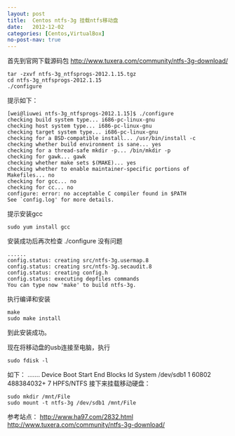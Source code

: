 ```yaml
---
layout: post
title:  Centos ntfs-3g 挂载ntfs移动盘
date:   2012-12-02
categories: [Centos,VirtualBox]
no-post-nav: true
---
```


首先到官网下载源码包
http://www.tuxera.com/community/ntfs-3g-download/

```
tar -zxvf ntfs-3g_ntfsprogs-2012.1.15.tgz
cd ntfs-3g_ntfsprogs-2012.1.15
./configure
```
提示如下：

```
[wei@liuwei ntfs-3g_ntfsprogs-2012.1.15]$ ./configure 
checking build system type... i686-pc-linux-gnu
checking host system type... i686-pc-linux-gnu
checking target system type... i686-pc-linux-gnu
checking for a BSD-compatible install... /usr/bin/install -c
checking whether build environment is sane... yes
checking for a thread-safe mkdir -p... /bin/mkdir -p
checking for gawk... gawk
checking whether make sets $(MAKE)... yes
checking whether to enable maintainer-specific portions of Makefiles... no
checking for gcc... no
checking for cc... no
configure: error: no acceptable C compiler found in $PATH
See `config.log' for more details.
```

提示安装gcc

```
sudo yum install gcc
```

安装成功后再次检查 ./configure 没有问题

```
......
config.status: creating src/ntfs-3g.usermap.8
config.status: creating src/ntfs-3g.secaudit.8
config.status: creating config.h
config.status: executing depfiles commands
You can type now 'make' to build ntfs-3g.
```

执行编译和安装

```
make
sudo make install
```

到此安装成功。

现在将移动盘的usb连接至电脑，执行

```
sudo fdisk -l
```

如下：
.......
Device Boot Start End Blocks Id System
/dev/sdb1 1 60802 488384032+ 7 HPFS/NTFS
接下来挂载移动硬盘：

```
sudo mkdir /mnt/File
sudo mount -t ntfs-3g /dev/sdb1 /mnt/File
```

参考站点：
http://www.ha97.com/2832.html
http://www.tuxera.com/community/ntfs-3g-download/


